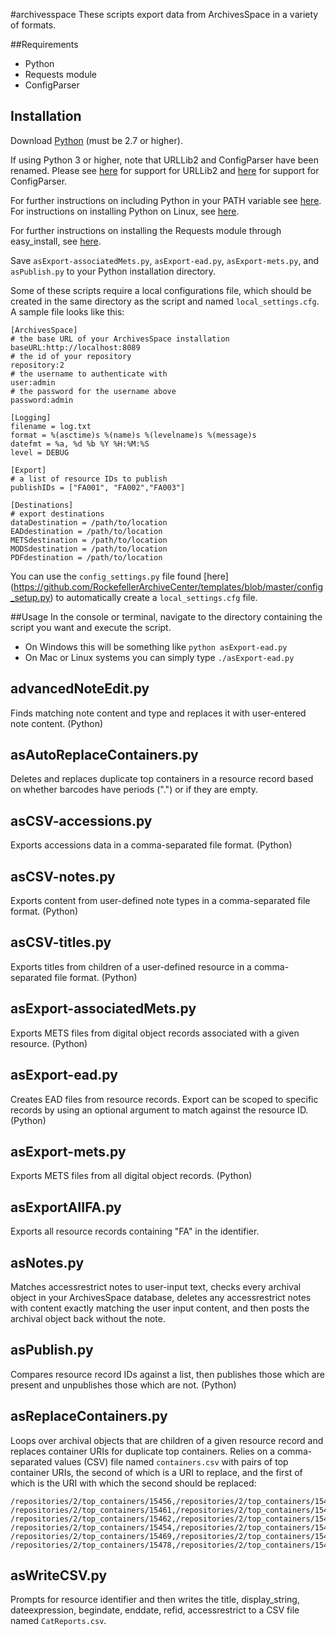#archivesspace
These scripts export data from ArchivesSpace in a variety of formats.

##Requirements
*   Python
*   Requests module
*   ConfigParser

## Installation

Download [Python](https://www.python.org/downloads/) (must be 2.7 or higher).

If using Python 3 or higher, note that URLLib2 and ConfigParser have been renamed. Please see [here](http://stackoverflow.com/questions/16597865/is-there-a-library-for-urllib2-for-python-which-we-can-download) for support for URLLib2 and [here](http://stackoverflow.com/questions/14087598/python-3-3-importerror-no-module-named-configparser) for support for ConfigParser.

For further instructions on including Python in your PATH variable see [here](https://docs.python.org/2/using/windows.html).
For instructions on installing Python on Linux, see [here](http://docs.python-guide.org/en/latest/starting/install/linux/).

For further instructions on installing the Requests module through easy_install, see [here](http://stackoverflow.com/questions/17309288/importerror-no-module-named-requests).

Save `asExport-associatedMets.py`, `asExport-ead.py`, `asExport-mets.py`, and `asPublish.py` to your Python installation directory.

Some of these scripts require a local configurations file, which should be created in the same directory as the script and named `local_settings.cfg`. A sample file looks like this:

    [ArchivesSpace]
    # the base URL of your ArchivesSpace installation
    baseURL:http://localhost:8089
    # the id of your repository
    repository:2
    # the username to authenticate with
    user:admin
    # the password for the username above
    password:admin

    [Logging]
    filename = log.txt
    format = %(asctime)s %(name)s %(levelname)s %(message)s
    datefmt = %a, %d %b %Y %H:%M:%S
    level = DEBUG

    [Export]
    # a list of resource IDs to publish
    publishIDs = ["FA001", "FA002","FA003"]

    [Destinations]
    # export destinations
    dataDestination = /path/to/location
    EADdestination = /path/to/location
    METSdestination = /path/to/location
    MODSdestination = /path/to/location
    PDFdestination = /path/to/location

You can use the `config_settings.py` file found [here] (https://github.com/RockefellerArchiveCenter/templates/blob/master/config_setup.py) to automatically create a `local_settings.cfg` file.

##Usage
In the console or terminal, navigate to the directory containing the script you want and execute the script.
*   On Windows this will be something like `python asExport-ead.py`
*   On Mac or Linux systems you can simply type `./asExport-ead.py`

## advancedNoteEdit.py

Finds matching note content and type and replaces it with user-entered note content. (Python)

## asAutoReplaceContainers.py

Deletes and replaces duplicate top containers in a resource record based on whether barcodes have periods (".") or if they are empty.

## asCSV-accessions.py

Exports accessions data in a comma-separated file format. (Python)

## asCSV-notes.py

Exports content from user-defined note types in a comma-separated file format. (Python)

## asCSV-titles.py

Exports titles from children of a user-defined resource in a comma-separated file format. (Python)

## asExport-associatedMets.py

Exports METS files from digital object records associated with a given resource. (Python)

## asExport-ead.py

Creates EAD files from resource records. Export can be scoped to specific records by using an optional argument to match against the resource ID. (Python)

## asExport-mets.py

Exports METS files from all digital object records. (Python)

## asExportAIIFA.py

Exports all resource records containing "FA" in the identifier.

## asNotes.py

Matches accessrestrict notes to user-input text, checks every archival object in your ArchivesSpace database, deletes any accessrestrict notes with content exactly matching the user input content, and then posts the archival object back without the note.

## asPublish.py

Compares resource record IDs against a list, then publishes those which are present and unpublishes those which are not. (Python)

## asReplaceContainers.py

Loops over archival objects that are children of a given resource record and replaces container URIs for duplicate top containers. Relies on a comma-separated values (CSV) file named `containers.csv` with pairs of top container URIs, the second of which is a URI to replace, and the first of which is the URI with which the second should be replaced:

    /repositories/2/top_containers/15456,/repositories/2/top_containers/15457
    /repositories/2/top_containers/15461,/repositories/2/top_containers/15463
    /repositories/2/top_containers/15462,/repositories/2/top_containers/15451
    /repositories/2/top_containers/15454,/repositories/2/top_containers/15464
    /repositories/2/top_containers/15469,/repositories/2/top_containers/15477
    /repositories/2/top_containers/15478,/repositories/2/top_containers/15479
    
    
## asWriteCSV.py

Prompts for resource identifier and then writes the title, display_string, dateexpression, begindate, enddate, refid, accessrestrict to a CSV file named `CatReports.csv`.
